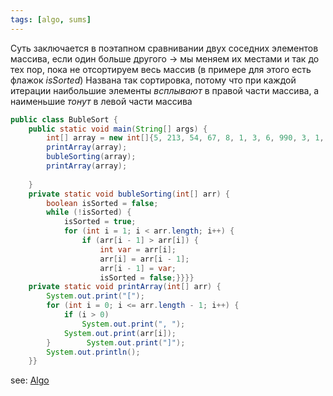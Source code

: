 ```yaml
---
tags: [algo, sums]
---
```


Суть заключается в поэтапном сравнивании двух соседних элементов массива, если один больше другого -> мы меняем их местами и так до тех пор, пока не отсортируем весь массив (в примере для этого есть флажок *isSorted*)
Названа так сортировка, потому что при каждой итерации наибольшие элементы *всплывают* в правой части массива, а наименьшие *тонут* в левой части массива

```java
public class BubleSort {  
    public static void main(String[] args) {  
        int[] array = new int[]{5, 213, 54, 67, 8, 1, 3, 6, 990, 3, 1, 434, 4};  
        printArray(array);  
        bubleSorting(array);  
        printArray(array);  
  
    }  
    private static void bubleSorting(int[] arr) {  
        boolean isSorted = false;  
        while (!isSorted) {  
            isSorted = true;  
            for (int i = 1; i < arr.length; i++) {  
                if (arr[i - 1] > arr[i]) {  
                    int var = arr[i];  
                    arr[i] = arr[i - 1];  
                    arr[i - 1] = var;  
                    isSorted = false;}}}}  
    private static void printArray(int[] arr) {  
        System.out.print("[");  
        for (int i = 0; i <= arr.length - 1; i++) {  
            if (i > 0)  
                System.out.print(", ");  
            System.out.print(arr[i]);  
        }        System.out.print("]");  
        System.out.println();  
    }}
```

see: [Algo](📙MOC-ALGORITHMS.md)